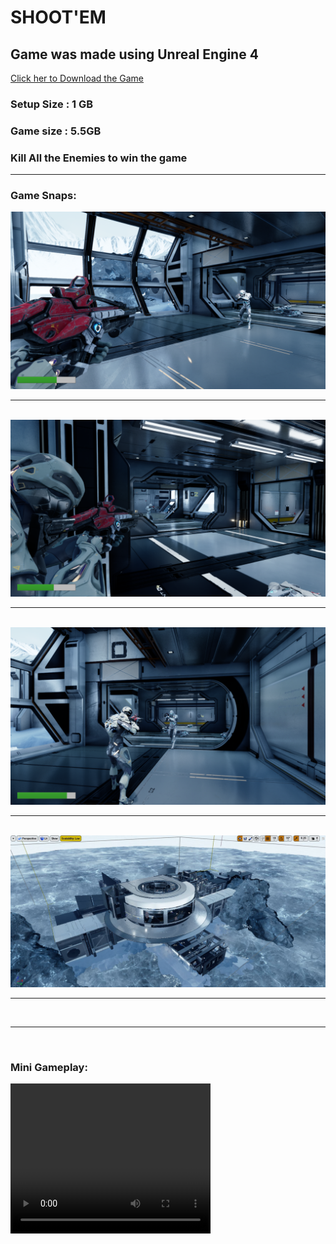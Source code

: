 <h1>SHOOT'EM </h1>
<h2>Game was made using Unreal Engine 4</h2>
<a href = "https://drive.google.com/file/d/1lLx48oYV7JbSleb4f7glPdURin2lc-U3/view?usp=sharing"> Click her to Download the Game  </a>
<h3> Setup Size : 1 GB </h3>
<h3>Game size : 5.5GB <h3>
<p> Kill All the Enemies to win the game</p> 
<hr>
<h3>Game Snaps:</h3>
<img src="/Images/1.png" alt="Could not load image" style="max-width:100%;">
<br>
<hr>
<br>
<img src="/Images/2.png" alt="Could not load image" style="max-width:100%;">
<br>
<hr>
<br>
<img src="/Images/3.png" alt="Could not load image" style="max-width:100%;">
<br>
<hr>
<br>
<img src="/Images/4.jpg" alt="Could not load image" style="max-width:100%;">
<br>
<hr>
<br>
<hr>
<br>
<h3>Mini Gameplay:</h3>
<video width="320" height="240" autoplay>
  <source src="/Images/5.mkv" type="video/mkv">
</video>